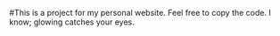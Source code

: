 #This is a project for my personal website. Feel free to copy the code. I know; glowing catches your eyes.
